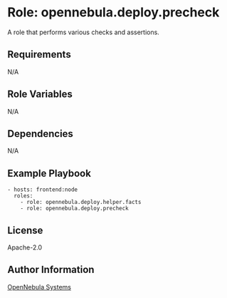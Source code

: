 Role: opennebula.deploy.precheck
================================

A role that performs various checks and assertions.

Requirements
------------

N/A

Role Variables
--------------

N/A

Dependencies
------------

N/A

Example Playbook
----------------

    - hosts: frontend:node
      roles:
        - role: opennebula.deploy.helper.facts
        - role: opennebula.deploy.precheck

License
-------

Apache-2.0

Author Information
------------------

[OpenNebula Systems](https://opennebula.io/)
